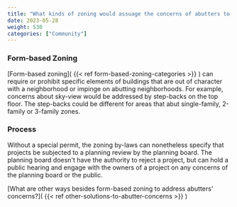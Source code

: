 ```yaml
---
title: "What kinds of zoning would assuage the concerns of abutters to mixed use or multi-family buildings on Harvard Street?"
date: 2023-05-28
weight: 530
categories: ["Community"]
---
```

### Form-based Zoning
[Form-based zoning]( {{< ref form-based-zoning-categories >}} ) can require or prohibit specific elements of buildings that are out of character with a neighborhood or impinge on abutting neighborhoods. For example, concerns about sky-view would be addressed by step-backs on the top floor. The step-backs could be different for areas that abut single-family, 2-family or 3-family zones.

### Process
Without a special permit, the zoning by-laws can nonetheless specify that projects be subjected to a planning review by the planning board. The planning board doesn't have the authority to reject a project, but can hold a public hearing and engage with the owners of a project on any concerns of the planning board or the public.

[What are other ways besides form-based zoning to address abutters' concerns?]( {{< ref other-solutions-to-abutter-concerns >}} ) 

